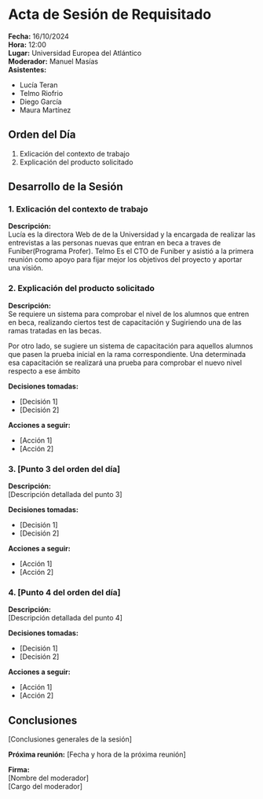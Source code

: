 
# Acta de Sesión de Requisitado

**Fecha:** 16/10/2024  
**Hora:** 12:00   
**Lugar:** Universidad Europea del Atlántico  
**Moderador:** Manuel Masías  
**Asistentes:**  
- Lucía Teran  
- Telmo Riofrio
- Diego García  
- Maura Martínez  

## Orden del Día
1. Exlicación del contexto de trabajo
2. Explicación del producto solicitado

## Desarrollo de la Sesión

### 1. Exlicación del contexto de trabajo
**Descripción:**  
Lucía es la directora Web de de la Universidad y la encargada de realizar las entrevistas a las personas nuevas que entran en beca a traves de Funiber(Programa Profer). Telmo Es el CTO de Funiber y asistió a la primera reunión como apoyo para fijar mejor los objetivos del proyecto y aportar una visión.


### 2. Explicación del producto solicitado
**Descripción:**  
Se requiere un sistema para comprobar el nivel de los alumnos que entren en beca, realizando ciertos test de capacitación y Sugiriendo una de las ramas tratadas en las becas.

Por otro lado, se sugiere un sistema de capacitación para aquellos alumnos que pasen la prueba inicial en la rama correspondiente. Una determinada esa capacitación se realizará una prueba para comprobar el nuevo nivel respecto a ese ámbito

**Decisiones tomadas:**  
- [Decisión 1]
- [Decisión 2]

**Acciones a seguir:**  
- [Acción 1]
- [Acción 2]

### 3. [Punto 3 del orden del día]
**Descripción:**  
[Descripción detallada del punto 3]

**Decisiones tomadas:**  
- [Decisión 1]
- [Decisión 2]

**Acciones a seguir:**  
- [Acción 1]
- [Acción 2]

### 4. [Punto 4 del orden del día]
**Descripción:**  
[Descripción detallada del punto 4]

**Decisiones tomadas:**  
- [Decisión 1]
- [Decisión 2]

**Acciones a seguir:**  
- [Acción 1]
- [Acción 2]

## Conclusiones
[Conclusiones generales de la sesión]

**Próxima reunión:** [Fecha y hora de la próxima reunión]

**Firma:**  
[Nombre del moderador]  
[Cargo del moderador]
